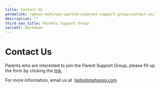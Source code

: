 ```yaml
---
title: Contact Us
permalink: /about-mshs/our-partners/parent-support-group/contact-us/
description: ""
third_nav_title: Parents Support Group
variant: markdown
---
```

# Contact Us

Parents who are interested to join the Parent Support Group, please fill up the form by clicking the&nbsp;[link](http://mshspsg.com).  
  
For more information, email us at
&nbsp;[hello@mshspsg.com](H=hello@mshspsg.com)